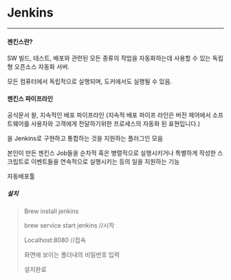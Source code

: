 # Jenkins



---





#### 젠킨스란?

SW 빌드, 테스트, 배포와 관련된 모든 종류의 작업을 자동화하는데 사용할 수 있는 독립형 오픈소스 자동화 서버.

모든 컴퓨터에서 독립적으로 실행되며, 도커에서도 실행될 수 있음.



#### 젠킨스 파이프라인

공식문서 왈, 지속적인 배포 파이프라인 (지속적 배포 파이프 라인은 버전 제어에서 소프트웨어를 사용자와 고객에게 전달하기위한 프로세스의 자동화 된 표현입니다.)

을 Jenkins로 구현하고 통합하는 것을 지원하는 플러그인 모음



본인이 만든 젠킨스 Job들을 순차적 혹은 병렬적으로 실행시키거나 특별하게 작성한 스크립트로 이벤트들을 연속적으로 실행시키는 등의 일을 지원하는 기능



자동배포툴



##### 설치

> Brew install jenkins
>
> brew service start jenkins //시작
>
> Localhost:8080 //접속
>
> 화면에 보이는 폴더내의 비밀번호 입력
>
> 설치완료





